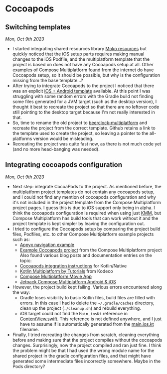 # Cocoapods

## Switching templates

_Mon, Oct 9th 2023_

- I started integrating shared resources library
  [Moko resources](https://github.com/icerockdev/moko-resources)
  but quickly noticed that the iOS setup parts requires making manual
  changes to the iOS Podfile, and the multiplatform template that the
  project is based on does not have any Cocoapods setup at all. Other
  examples of Compose Multiplatform found from the internet do have
  Cocoapods setup, so it should be possible, but why is the
  configuration missing from the base template...?
- After trying to integrate Cocoapods to the project I noticed that
  there was an explicit
  [iOS + Android template](https://github.com/JetBrains/compose-multiplatform-ios-android-template#readme)
  available. At this point I was struggling with some random errors
  with the Gradle build not finding some files generated for a JVM
  target (such as the desktop version), I thought it best to
  recreate the project so that there are no leftover code still
  pointing to the desktop target because I'm not really interested
  in that.
- So, time to rename the old project to
  [beerclock-multiplatform](https://github.com/thaapasa/beerclock-multiplatform)
  and recreate the project from the correct template.
  Github retains a link to the template used to create the project,
  so leaving a pointer to the all-platforms version would be
  misleading.
- Recreating the project was quite fast now, as there is not much
  code yet (and no more head-banging was needed).

## Integrating cocoapods configuration

_Mon, Oct 9th 2023_

- Next step: integrate CocoaPods to the project. As mentioned before,
  the multiplatform project templates do not contain any cocoapods
  setup, and I could not find any mention of cocoapods configuration
  and why it's not included in the project template from the
  Compose Multiplatform project pages. I guess this is due to iOS
  support only being in alpha. I think the cocoapods configuration is
  required when using just
  [KMM](https://kotlinlang.org/docs/multiplatform-mobile-getting-started.html),
  but Compose Multiplatform has build tools that can work without it
  and the project template is kept simpler by leaving the configuration
  out.
- I tried to configure the Cocoapods setup by comparing the project
  build files, Podfiles, etc. to other Compose Multiplatform example
  projects such as:
  - [Appyx navigation example](https://github.com/bumble-tech/appyx/tree/2.x/demos/appyx-navigation)
  - [Example Cocoapods project](https://github.com/JetBrains/compose-multiplatform/tree/master/examples/cocoapods-ios-example)
    from the Compose Multiplatform project
  Also found various blog posts and documentation entries on the topic:
  - [Cocoapods integration instructions](https://kotlinlang.org/docs/native-cocoapods.html)
    for Kotlin/Native
  - [Kotlin Multiplatform by Tutorials](https://www.kodeco.com/books/kotlin-multiplatform-by-tutorials/v1.0/chapters/2-getting-started)
    from Kodeco
  - [Compose Multiplatform Movie App](https://piashcse.medium.com/compose-multiplatform-movie-app-4752cd445e95)
  - [Jetpack Compose Multiplatform Android & iOS](https://proandroiddev.com/jetpack-compose-multiplatform-android-ios-4a87ba417caa)
- However, the project build kept failing. Various errors encountered along the way:
  - Gradle loses visibility to basic Kotlin files, build files are
    filled with errors. In this case I had to delete the
    `~/.gradle/caches` directory, clean up the project (`./cleanup.sh`)
    and rebuild everything.
  - iOS target could not find the `Main_iosKt` reference in
    [ContentView.swift](../iosApp/iosApp/ContentView.swift).
    This reference is not defined anywhere, and I just have to assume
    if is automatically generated from the
    [main.ios.kt](../shared/src/iosMain/kotlin/main.ios.kt)
    filename.
- Finally, I tried recreating the changes from scratch, cleaning
  everything before and making sure that the project compiles
  without the cocoapods changes. Surprisingly, now the project
  compiled and ran just fine. I think the problem might be that I
  had used the wrong module name for the shared project in the
  gradle configuration files, and that might have generated some
  intermediate files incorrectly somewhere. Maybe in the Pods
  directory?

